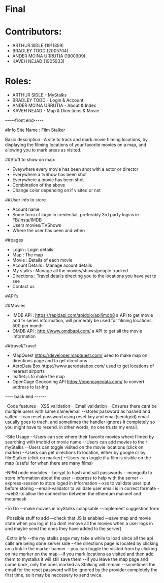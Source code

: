 # Final

<h1>Contributors:</h1>
<ul>
  <li>ARTHUR SIDLE (1911859)</li>
  <li>BRADLEY TODD (2005704)</li>
  <li>ANDER MOINA URRUTIA (1900909)</li>
  <li>KAVEH NEJAD (1905933)</li>
</ul>

<h1>Roles:</h1>
<ul>
  <li>ARTHUR SIDLE - MyStalks</li>
  <li>BRADLEY TODD - Login & Account</li>
  <li>ANDER MOINA URRUTIA - About & Index</li>
  <li>KAVEH NEJAD - Map & Directions & Movie</li>
</ul>

-----front end-----

#Info
Site Name : Film Stalker

Basic description : A site to track and mark movie filming locations, by displaying the filming locations of your favorite movies on a map, and allowing you to mark areas as visited.


##Stuff to show on map:
- Eveywhere every movie has been shot with a actor or director
- Everywhere a tvShow has been shot
- Everywhere a movie has been shot
- Combination of the above
- Change color depending on if visited or not

##User info to store
- Acount name
- Some form of login in credential, preferably 3rd party logins ie FB/Insta/IMDB
- Users movies/TVShows
- Where the user has been and when

##pages
- Login : Login details
- Map : The map
- Movie : Details of each movie
- Acount Details : Manage acount details
- My stalks : Manage all the movies/shows/people tracked
- Directions : Travel details directing you to the locations you have yet to see
- Contact us


#API's

##Movies
- IMDB API : https://rapidapi.com/apidojo/api/imdb8   a API to get movie and tv series information, will primeraly be used for filming locations. 500 per month
- OMDB API : http://www.omdbapi.com/   a API to get all the movie information


##travel/Travel
- MapQuest https://developer.mapquest.com/ used to make map on directions page and to get directions
- AeroData Box https://www.aerodatabox.com/  used to get locations of nearest airports
- leaflet.js     to make the map
- OpenCage Geocoding API     https://opencagedata.com/     to convert address to lat-lng


---- back end ------

-Code features
--XSS validation
--Email validation
--Ensures there cant be multiple users with same name/email
--stores password as hashed and salted
--can reset password using reset key and email(sendgrid) email usually goes to trach, and sometimes the handler ignores it completely so you might have to resend. in other words, no one trusts my email.


-Site Usage
--Users can see where their favorite movies where filmed by searching with imdbid or movie name
--Users can add movies to their myStalks
--Users can toggle visited on the movie locations (click on marker)
--Users can get directions to location, either by google or by filmStalker (click on marker)
--Users can toggle if a film is visible on the map (useful for when there are many films)


-NPM node modules
--bcrypt to hash and salt passwords
--mongodb to store information about the user
--express to help with the server
--express-session to store loged in information
--xss to validate user iput before storing
--email-validator to validate user email is in correct formate
--web3-to allow the connection between the ethereum mainnet and metamask


-To Do
--make movies in myStalks colapsable
--implement suggestion form

-Possible stuff to add
--check that JS is enabled
--save map and movie state when you log in (so dont remove all the movies when a user logs in and maybe send the ones they have added to the server)


-Extra info
--the my stalks page may take a while to load since all the api calls are being done server side
--the directions page is located by clicking on a link in the marker banner
--you can toggle the visited from by clicking on hte marker on the map
--if you mark locations as visited and then add them to mystalks it will still save them
--if you leave the map page and come back, only the ones marked as Stalking will remain
--sometimes the email for the reset password will be ignored by the provider completely the first time, so it may be neccesery to send twice.

